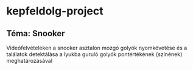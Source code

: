 # kepfeldolg-project

## Téma: Snooker

Videófelvételeken a snooker asztalon mozgó golyók nyomkövetése és a találatok detektálása a lyukba guruló golyók pontértékének (színének) meghatározásával